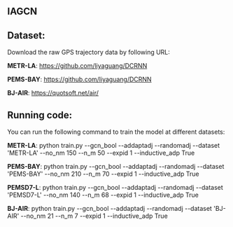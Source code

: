 ## IAGCN

## Dataset:
Download the raw GPS trajectory data by following URL:

**METR-LA**:  https://github.com/liyaguang/DCRNN

**PEMS-BAY**:  https://github.com/liyaguang/DCRNN

**BJ-AIR**: https://quotsoft.net/air/

## Running code:

You can run the following command to train the model at different datasets:

**METR-LA**: python train.py --gcn_bool --addaptadj  --randomadj --dataset 'METR-LA' --no_nm 150 --n_m 50 --expid 1 --inductive_adp True

**PEMS-BAY**: python train.py --gcn_bool --addaptadj  --randomadj --dataset 'PEMS-BAY' --no_nm 210 --n_m 70 --expid 1 --inductive_adp True

**PEMSD7-L**: python train.py --gcn_bool --addaptadj  --randomadj --dataset 'PEMSD7-L' --no_nm 140 --n_m 68 --expid 1 --inductive_adp True

**BJ-AIR**: python train.py --gcn_bool --addaptadj  --randomadj --dataset 'BJ-AIR' --no_nm 21 --n_m 7 --expid 1 --inductive_adp True
